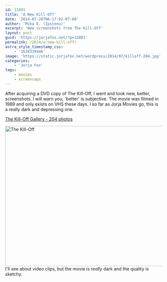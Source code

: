 ```yaml
---
id: 11081
title: 'A New Kill-Off'
date: '2014-07-28T06:17:02-07:00'
author: 'Mika E. (Ipstenu)'
excerpt: 'New screenshots from The Kill-Off'
layout: post
guid: 'https://jorjafox.net/?p=11081'
permalink: /2014/a-new-kill-off/
astra_style_timestamp_css:
    - '1634339446'
image: 'https://static.jorjafox.net/wordpress/2014/07/killoff-204.jpg'
categories:
    - 'Jorja Fox'
tags:
    - movies
    - screencaps
---
```


After acquiring a DVD copy of The Kill-Off, I went and took new, better, screenshots. I will warn you, 'better' is subjective. The movie was filmed in 1989 and only exists on VHS these days. I so far as Jorja Movies go, this is a really dark and depressing one.

<a href="https://jorjafox.net/gallery/movies/kill-off/">The Kill-Off Gallery - 204 photos</a>

<a href="https://jorjafox.net/gallery/movies/kill-off/"><img class="aligncenter size-large wp-image-11082" src="//static.jorjafox.net/wordpress/2014/07/killoff-204.jpg" alt="The Kill-Off" width="600" height="450" /></a>I'll see about video clips, but the movie is _really_ dark and the quality is sketchy.

&nbsp;
